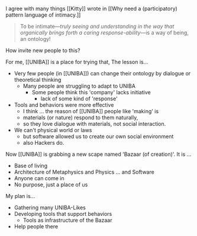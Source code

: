 I agree with many things [[Kitty]] wrote in [[Why need a (participatory) pattern language of intimacy.]]

>To be intimate—_truly seeing and understanding in the way that organically brings forth a caring response-ability_—is a way of being, an ontology!

How invite new people to this?

For me, [[UNIBA]] is a place for trying that,
The lesson is...

- Very few people (in [[UNIBA]]) can change their ontology by dialogue or theoretical thinking
	- Many people are struggling to adapt to UNIBA
		- Some people think this 'company' lacks initiative
			- lack of some kind of 'response'
- Tools and behaviors were more effective
	- I think ... the reason of [[UNIBA]] people like 'making' is 
	- materials (or nature) respond to them naturally, 
	- so they love dialogue with materials, not social interaction.
- We can't physical world or laws
	- but software allowed us to create our own social environment
	- also Hackers do.

Now [[UNIBA]] is grabbing a new scape named 'Bazaar (of creation)'. It is ...

- Base of living
- Architecture of Metaphysics and Physics ... and Software
- Anyone can come in
- No purpose, just a place of us

My plan is...

- Gathering many UNIBA-Likes
- Developing tools that support behaviors
	- Tools as infrastructure of the Bazaar 
- Help people there
